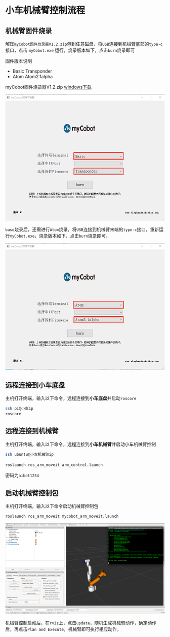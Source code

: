 # 小车机械臂控制流程


## 机械臂固件烧录

解压`myCobot固件烧录器V1.2.zip`包到任意磁盘，将`USB`连接到机械臂底部的`type-c`接口，点击 `myCobot.exe` 运行，烧录版本如下，点击`burn`烧录即可

固件版本说明

* Basic Transponder
* Atom Atom2.1alpha

myCobot固件烧录器V1.2.zip  [windows下载](../source/myCobot固件烧录器V1.2.zip)

![base](../pic/base.png)

`base`烧录后，还需进行`Atom`烧录，将`USB`连接到机械臂末端的`type-c`接口，重新运行`myCobot.exe`，烧录版本如下，点击`burn`烧录即可。

![atom](../pic/atom.png)


## 远程连接到小车底盘

主机打开终端，输入以下命令，远程连接到**小车底盘**并启动`roscore`
```bash
ssh pi@小车ip
roscore
```


## 远程连接到机械臂

主机打开终端，输入以下命令，远程连接到**小车机械臂**并启动小车机械臂控制

```bash
ssh ubuntu@小车机械臂ip

roslaunch ros_arm_moveit arm_control.launch 
```

密码为`aibot1234`



## 启动机械臂控制包

主机打开终端，输入以下命令启动机械臂控制包

```bash
roslaunch ros_arm_moveit mycobot_arm_moveit.launch
```

![mycobot_moveit](../pic/mycobot_moveit.png)


机械臂控制启动后，在`rviz`上，点击`update`，随机生成机械臂动作，确定动作后，再点击`Plan and Execute`，机械臂即可执行相应动作。
